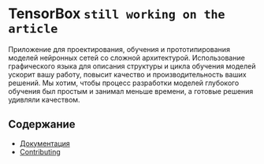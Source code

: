 # TensorBox ```still working on the article```
Приложение для проектирования, обучения и прототипирования моделей нейронных сетей со сложной архитектурой. Использование графического языка для описания структуры и цикла обучения моделей ускорит вашу работу, повысит качество и производительность ваших решений. Мы хотим, чтобы процесс разработки моделей глубокого обучения был простым и занимал меньше времени, а готовые решения удивляли качеством.

## Содержание
- [Документация](#документация)
- [Contributing](#contributing)


